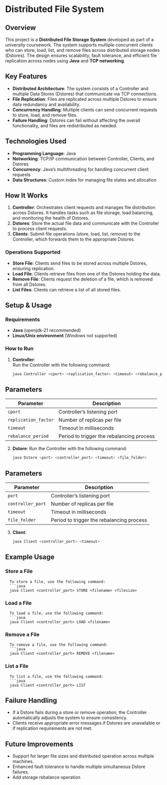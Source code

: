 # Distributed File System

## Overview
This project is a **Distributed File Storage System** developed as part of a university coursework. The system supports multiple concurrent clients who can store, load, list, and remove files across distributed storage nodes (Dstores). The design ensures scalability, fault tolerance, and efficient file replication across nodes using **Java** and **TCP networking**.

## Key Features
- **Distributed Architecture**: The system consists of a Controller and multiple Data Stores (Dstores) that communicate via TCP connections.
- **File Replication**: Files are replicated across multiple Dstores to ensure data redundancy and availability.
- **Concurrency Handling**: Multiple clients can send concurrent requests to store, load, and remove files.
- **Failure Handling**: Dstores can fail without affecting the overall functionality, and files are redistributed as needed.

## Technologies Used
- **Programming Language**: Java
- **Networking**: TCP/IP communication between Controller, Clients, and Dstores
- **Concurrency**: Java’s multithreading for handling concurrent client requests
- **Data Structures**: Custom index for managing file states and allocation

## How It Works
1. **Controller**: Orchestrates client requests and manages file distribution across Dstores. It handles tasks such as file storage, load balancing, and monitoring the health of Dstores.
2. **Dstores**: Store the actual file data and communicate with the Controller to process client requests.
3. **Clients**: Submit file operations (store, load, list, remove) to the Controller, which forwards them to the appropriate Dstores.

### Operations Supported
- **Store File**: Clients send files to be stored across multiple Dstores, ensuring replication.
- **Load File**: Clients retrieve files from one of the Dstores holding the data.
- **Remove File**: Clients request the deletion of a file, which is removed from all Dstores.
- **List Files**: Clients can retrieve a list of all stored files.

## Setup & Usage
### Requirements
- **Java** (openjdk-21 recommended)
- **Linux/Unix environment** (Windows not supported)

### How to Run
1. **Controller**:  
   Run the Controller with the following command:  
   ```java
   java Controller <cport> <replication_factor> <timeout> <rebalance_period>
## Parameters

| Parameter               | Description                             |
|-------------------------|-----------------------------------------|
| `cport`                 | Controller’s listening port             |
| `replication_factor`    | Number of replicas per file             |
| `timeout`               | Timeout in milliseconds                  |
| `rebalance_period`      | Period to trigger the rebalancing process |

2. **Dstore**:
   Run the Controller with the following command:  
   ```java
   java Dstore <port> <controller_port> <timeout> <file_folder>

## Parameters

| Parameter               | Description                             |
|-------------------------|-----------------------------------------|
| `port`                 | Controller’s listening port             |
| `controller_port`      | Number of replicas per file             |
| `timeout`              | Timeout in milliseconds                  |
| `file_folder`          | Period to trigger the rebalancing process |

3. **Client**:
   ```java
   java Client <controller_port> <timeout>

## Example Usage
### Store a File
      To store a file, use the following command:
      ```java
      java Client <controller_port> STORE <filename> <filesize>
### Load a File
      To load a file, use the following command:
      ```java
      java Client <controller_port> LOAD <filename>
### Remove a File
      To remove a file, use the following command:
      ```java
      java Client <controller_port> REMOVE <filename>
### List a File
      To list a file, use the following command:
      ```java
      java Client <controller_port> LIST
## Failure Handling
- If a Dstore fails during a store or remove operation, the Controller automatically adjusts the system to ensure consistency.
- Clients receive appropriate error messages if Dstores are unavailable or if replication requirements are not met.

## Future Improvements
- Support for larger file sizes and distributed operation across multiple machines.
- Enhanced fault tolerance to handle multiple simultaneous Dstore failures.
- Add storage rebalance operation
